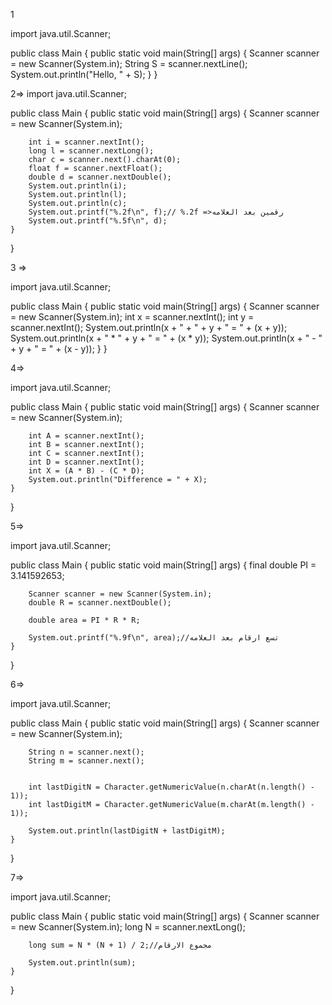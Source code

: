 1  

import java.util.Scanner;

public class Main {
    public static void main(String[] args) {
        Scanner scanner = new Scanner(System.in);
        String S = scanner.nextLine();
        System.out.println("Hello, " + S);
    }
}



2=> 
import java.util.Scanner;

public class Main {
    public static void main(String[] args) {
        Scanner scanner = new Scanner(System.in);

        int i = scanner.nextInt();
        long l = scanner.nextLong();
        char c = scanner.next().charAt(0);
        float f = scanner.nextFloat();
        double d = scanner.nextDouble();
        System.out.println(i);
        System.out.println(l);
        System.out.println(c);
        System.out.printf("%.2f\n", f);// %.2f =>رقمين بعد العلامه
        System.out.printf("%.5f\n", d);
    }
}


3 =>   

import java.util.Scanner;

public class Main {
    public static void main(String[] args) {
        Scanner scanner = new Scanner(System.in);
         int x = scanner.nextInt();
        int y = scanner.nextInt();
        System.out.println(x + " + " + y + " = " + (x + y));
      System.out.println(x + " * " + y + " = " + (x * y));
        System.out.println(x + " - " + y + " = " + (x - y));
    }
}


4=> 

import java.util.Scanner;

public class Main {
    public static void main(String[] args) {
        Scanner scanner = new Scanner(System.in);

        int A = scanner.nextInt();
        int B = scanner.nextInt();
        int C = scanner.nextInt();
        int D = scanner.nextInt();
        int X = (A * B) - (C * D);
        System.out.println("Difference = " + X);
    }
}




5=> 

import java.util.Scanner;

public class Main {
    public static void main(String[] args) {
        final double PI = 3.141592653;

        Scanner scanner = new Scanner(System.in);
        double R = scanner.nextDouble();

        double area = PI * R * R;

        System.out.printf("%.9f\n", area);//تسع ارقام بعد العلامه
    }
}


6=>

import java.util.Scanner;

public class Main {
    public static void main(String[] args) {
        Scanner scanner = new Scanner(System.in);

        String n = scanner.next();
        String m = scanner.next();

       
        int lastDigitN = Character.getNumericValue(n.charAt(n.length() - 1));
        int lastDigitM = Character.getNumericValue(m.charAt(m.length() - 1));

        System.out.println(lastDigitN + lastDigitM);
    }
}


7=>

import java.util.Scanner;

public class Main {
    public static void main(String[] args) {
        Scanner scanner = new Scanner(System.in);
        long N = scanner.nextLong();

        long sum = N * (N + 1) / 2;//مجموع الارقام

        System.out.println(sum);
    }
}
